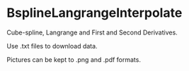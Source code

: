 # BsplineLangrangeInterpolate
Cube-spline, Langrange and First and Second Derivatives.

Use .txt files to download data.

Pictures can be kept to .png and .pdf formats.
